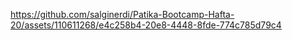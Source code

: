 

https://github.com/salginerdi/Patika-Bootcamp-Hafta-20/assets/110611268/e4c258b4-20e8-4448-8fde-774c785d79c4

